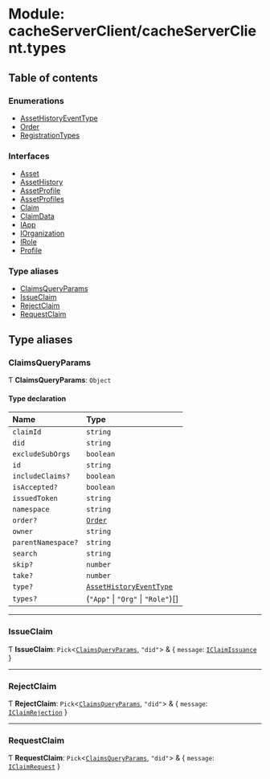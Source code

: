 # Module: cacheServerClient/cacheServerClient.types

## Table of contents

### Enumerations

- [AssetHistoryEventType](../enums/cacheServerClient_cacheServerClient_types.AssetHistoryEventType.md)
- [Order](../enums/cacheServerClient_cacheServerClient_types.Order.md)
- [RegistrationTypes](../enums/cacheServerClient_cacheServerClient_types.RegistrationTypes.md)

### Interfaces

- [Asset](../interfaces/cacheServerClient_cacheServerClient_types.Asset.md)
- [AssetHistory](../interfaces/cacheServerClient_cacheServerClient_types.AssetHistory.md)
- [AssetProfile](../interfaces/cacheServerClient_cacheServerClient_types.AssetProfile.md)
- [AssetProfiles](../interfaces/cacheServerClient_cacheServerClient_types.AssetProfiles.md)
- [Claim](../interfaces/cacheServerClient_cacheServerClient_types.Claim.md)
- [ClaimData](../interfaces/cacheServerClient_cacheServerClient_types.ClaimData.md)
- [IApp](../interfaces/cacheServerClient_cacheServerClient_types.IApp.md)
- [IOrganization](../interfaces/cacheServerClient_cacheServerClient_types.IOrganization.md)
- [IRole](../interfaces/cacheServerClient_cacheServerClient_types.IRole.md)
- [Profile](../interfaces/cacheServerClient_cacheServerClient_types.Profile.md)

### Type aliases

- [ClaimsQueryParams](cacheServerClient_cacheServerClient_types.md#claimsqueryparams)
- [IssueClaim](cacheServerClient_cacheServerClient_types.md#issueclaim)
- [RejectClaim](cacheServerClient_cacheServerClient_types.md#rejectclaim)
- [RequestClaim](cacheServerClient_cacheServerClient_types.md#requestclaim)

## Type aliases

### ClaimsQueryParams

Ƭ **ClaimsQueryParams**: `Object`

#### Type declaration

| Name | Type |
| :------ | :------ |
| `claimId` | `string` |
| `did` | `string` |
| `excludeSubOrgs` | `boolean` |
| `id` | `string` |
| `includeClaims?` | `boolean` |
| `isAccepted?` | `boolean` |
| `issuedToken` | `string` |
| `namespace` | `string` |
| `order?` | [`Order`](../enums/cacheServerClient_cacheServerClient_types.Order.md) |
| `owner` | `string` |
| `parentNamespace?` | `string` |
| `search` | `string` |
| `skip?` | `number` |
| `take?` | `number` |
| `type?` | [`AssetHistoryEventType`](../enums/cacheServerClient_cacheServerClient_types.AssetHistoryEventType.md) |
| `types?` | (``"App"`` \| ``"Org"`` \| ``"Role"``)[] |

___

### IssueClaim

Ƭ **IssueClaim**: `Pick`<[`ClaimsQueryParams`](cacheServerClient_cacheServerClient_types.md#claimsqueryparams), ``"did"``\> & { `message`: [`IClaimIssuance`](../interfaces/iam.IClaimIssuance.md)  }

___

### RejectClaim

Ƭ **RejectClaim**: `Pick`<[`ClaimsQueryParams`](cacheServerClient_cacheServerClient_types.md#claimsqueryparams), ``"did"``\> & { `message`: [`IClaimRejection`](../interfaces/iam.IClaimRejection.md)  }

___

### RequestClaim

Ƭ **RequestClaim**: `Pick`<[`ClaimsQueryParams`](cacheServerClient_cacheServerClient_types.md#claimsqueryparams), ``"did"``\> & { `message`: [`IClaimRequest`](../interfaces/iam.IClaimRequest.md)  }
